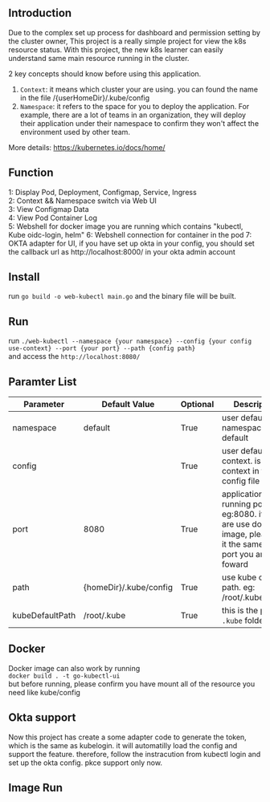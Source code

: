 ## Introduction  
Due to the complex set up process for dashboard and permission setting by the cluster owner, This project is a really simple project for view the k8s resource status. With this project, the new k8s learner can easily understand same main resource running in the cluster.

2 key concepts should know before using this application.  

1. `Context`: it means which cluster your are using. you can found the name in the file /{userHomeDir}/.kube/config 
2. `Namespace`: it refers to the space for you to deploy the application. For example, there are a lot of teams in an organization, they will deploy their application under their namespace to confirm they won't affect the environment used by other team.  

More details: https://kubernetes.io/docs/home/

## Function  
1: Display Pod, Deployment, Configmap, Service, Ingress  
2: Context && Namespace switch via Web UI  
3: View Configmap Data  
4: View Pod Container Log  
5: Webshell for docker image you are running which contains "kubectl, Kube oidc-login, helm"
6: Webshell connection for container in the pod
7: OKTA adapter for UI, if you have set up okta in your config, you should set the callback url as http://localhost:8000/ in your okta admin account


## Install
run `go build -o web-kubectl main.go` and the binary file will be built.

## Run
run `./web-kubectl --namespace {your namespace} --config {your config use-context} --port {your port} --path {config path}`  
and access the `http://localhost:8080/`

## Paramter List
| Parameter | Default Value           | Optional | Description                                  |
|-----------|-------------------------|----------|----------------------------------------------|
| namespace | default                 | True     | user default namespace. eg: default          |
| config   |                          | True     | user default context. is current context in the config file     |
| port      | 8080                    | True     | application running port eg:8080.  if you are use docker image, please set it the same as the port you are foward  |
| path      | {homeDir}/.kube/config | True     | use kube config path. eg: /root/.kube/config  |
| kubeDefaultPath | /root/.kube      | True     | this is the path for  `.kube` folder          |  

## Docker  

Docker image can also work by running   
`docker build . -t go-kubectl-ui`  
but before running, please confirm you have mount all of the resource you need like kube/config


## Okta support
Now this project has create a some adapter code to generate the token, which is the same as kubelogin. it will automatilly load the config and support the feature. therefore, follow the instracution from kubectl login and set up the okta config. pkce support only now. 

## Image Run


